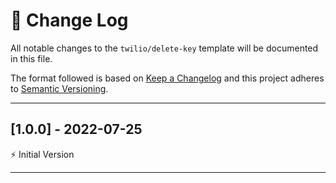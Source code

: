 # 📣 Change Log
All notable changes to the `twilio/delete-key` template will be documented in this file.

The format followed is based on [Keep a Changelog](http://keepachangelog.com/) and this project adheres to [Semantic Versioning](http://semver.org/).

---
 
## [1.0.0] - 2022-07-25
 
⚡️ Initial Version
 
---
